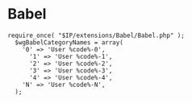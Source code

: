 Babel
====

    require_once( "$IP/extensions/Babel/Babel.php" );
      $wgBabelCategoryNames = array(
      	'0' => 'User %code%-0',
    	  '1' => 'User %code%-1',
	      '2' => 'User %code%-2',
    	  '3' => 'User %code%-3',
    	  '4' => 'User %code%-4',
      	'N' => 'User %code%-N',
      );
